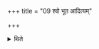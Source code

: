 +++
title = "09 श्वो भूत आदित्यम्"

+++

<details><summary>थिते</summary>

श्वो भूत आदित्यं महीमू षु मातरमिति ९
</details>
